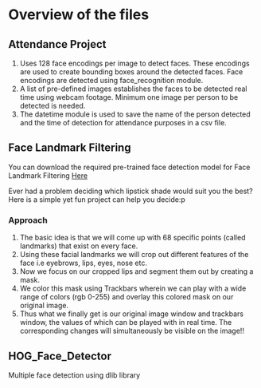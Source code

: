 # Overview of the files

## Attendance Project
1. Uses 128 face encodings per image to detect faces. These encodings are used to create bounding boxes around the detected faces. Face encodings are detected using face_recognition module.
2. A list of pre-defined images establishes the faces to be detected real time using webcam footage. Minimum one image per person to be detected is needed.
3. The datetime module is used to save the name of the person detected and the time of detection for attendance purposes in a csv file.

## Face Landmark Filtering
You can download the required pre-trained face detection model for Face Landmark Filtering [Here](http://dlib.net/files/shape_predictor_68_face_landmarks.dat.bz2)

Ever had a problem deciding which lipstick shade would suit you the best? Here is a simple yet fun project can help you decide:p
### Approach
1. The basic idea is that we will come up with 68 specific points (called landmarks) that exist on every face.
2. Using these facial landmarks we will crop out different features of the face i.e eyebrows, lips, eyes, nose etc.
3. Now we focus on our cropped lips and segment them out by creating a mask. 
4. We color this mask using Trackbars wherein we can play with a wide range of colors (rgb 0-255) and overlay this colored mask on our original image. 
5. Thus what we finally get is our original image window and trackbars window, the values of which can be played with in real time. The corresponding changes will simultaneously be visible on the image!!

## HOG_Face_Detector
Multiple face detection using dlib library
